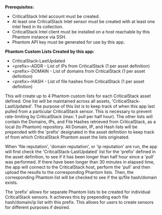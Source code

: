 
**Prerequisites:**

-   CriticalStack Intel account must be created.
-   At least one CriticalStack Intel sensor must be created with at least one intel feed in its
    collection.
-   CriticalStack Intel client must be installed on a host reachable by this Phantom instance via
    SSH.
-   Phantom API key must be generated for use by this app.

**Phantom Custom Lists Created by this app:**

-   CriticalStack-LastUpdated
-   \<prefix>-ADDR - List of IPs from CriticalStack (1 per asset definition)
-   \<prefix>-DOMAIN - List of domains from CriticalStack (1 per asset definition)
-   \<prefix>-HASH - List of file hashes from CriticalStack (1 per asset definition)

This will create up to 4 Phantom custom lists for each CriticalStack asset defined. One list will be
maintained across all assets, 'CriticalStack-LastUpdated'. The purpose of this list is to keep track
of when this app last pulled from a particular CriticalStack sensor. This is necessary to prevent
rate-limiting by CriticalStack (max: 1 pull per half hour). The other lists will contain the
Domains, IPs, and File Hashes retrieved from CriticalStack, as a local (to Phantom) repository. All
Domain, IP, and Hash lists will be prepended with the 'prefix' designated in the asset definition to
keep track of from which CriticalStack Phantom asset the lists originated.

When 'file reputation', 'domain reputation', or 'ip reputation' are run, the app will first check
the 'CriticalStack-LastUpdated' list for the 'prefix' defined in the asset definition, to see if it
has been longer than half hour since a 'pull' was performed. If there have been longer than 30
minutes in elapsed time, the app will connect to the CriticalStack host, perform the 'pull' and then
upload the results to the corresponding Phantom lists. Then, the corresponding Phantom list will be
checked to see if the ip/file hash/domain exists.

The 'prefix' allows for separate Phantom lists to be created for individual CriticalStack sensors.
It achieves this by prepending each file hash/domain/ip list with this prefix. This allows for users
to create sensors for different purposes if desired.
